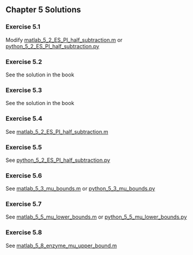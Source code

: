 ## Chapter 5 Solutions

### Exercise 5.1

Modify [matlab_5_2_ES_PI_half_subtraction.m](../matlab/matlab_5_2_ES_PI_half_subtraction.m) or [python_5_2_ES_PI_half_subtraction.py](../python/python_5_2_ES_PI_half_subtraction.py) 

### Exercise 5.2

See the solution in the book

### Exercise 5.3

See the solution in the book

### Exercise 5.4

See [matlab_5_2_ES_PI_half_subtraction.m](../matlab/matlab_5_2_ES_PI_half_subtraction.m)

### Exercise 5.5

See [python_5_2_ES_PI_half_subtraction.py](../python/python_5_2_ES_PI_half_subtraction.py) 

### Exercise 5.6

See [matlab_5_3_mu_bounds.m](../matlab/matlab_5_3_mu_bounds.m) or [python_5_3_mu_bounds.py](../python/python_5_3_mu_bounds.py) 

### Exercise 5.7

See [matlab_5_5_mu_lower_bounds.m](../matlab/matlab_5_5_mu_lower_bounds.m) or [python_5_5_mu_lower_bounds.py](../python/python_5_5_mu_lower_bounds.py) 

### Exercise 5.8

See [matlab_5_8_enzyme_mu_upper_bound.m](../matlab/matlab_5_8_enzyme_mu_upper_bound.m) 
